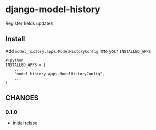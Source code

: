 # django-model-history #

Register fields updates.


## Install ##

Add `model_history.apps.ModelHistoryConfig` into your `INSTALLED_APPS`

```
#!python
INSTALLED_APPS = [
    ...
    "model_history.apps.ModelHistoryConfig",
    ...
]
```

## CHANGES ##


### 0.1.0

* initial relase
